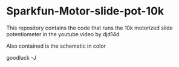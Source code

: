 # Sparkfun-Motor-slide-pot-10k

This repository contains the code that runs the 10k motorized slide potentiometer in the youtube video by
djd14d


Also contained is the schematic in color

goodluck
-J
